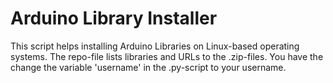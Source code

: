 Arduino Library Installer
=========================

This script helps installing Arduino Libraries on Linux-based operating systems. The repo-file lists libraries and URLs to the .zip-files.
You have the change the variable 'username' in the .py-script to your username.
